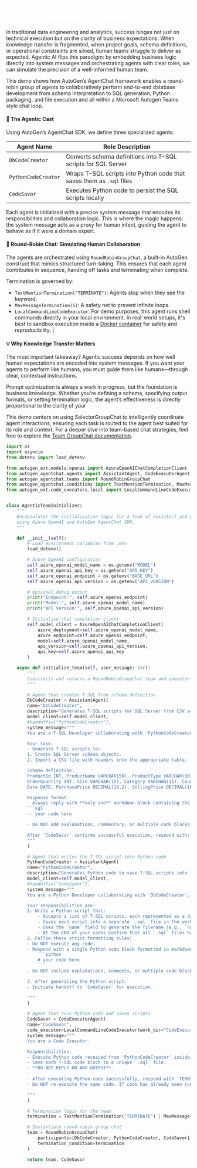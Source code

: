 #
<h2 style="color:white; text-align:center;">
Coordinating SQL Creation, Execution, and Reporting with AutoGen 0.4+
</h2>
In traditional data engineering and analytics, success hinges not just on technical execution but on the clarity of business expectations. When knowledge transfer is fragmented, when project goals, schema definitions, or operational constraints are siloed, human teams struggle to deliver as expected. Agentic AI flips this paradigm: by embedding business logic directly into system messages and orchestrating agents with clear roles, we can simulate the precision of a well-informed human team.

This demo shows how AutoGen’s AgentChat framework enables a round-robin group of agents to collaboratively perform end-to-end database development from schema interpretation to SQL generation, Python packaging, and file execution and all within a Microsoft Autogen Teams style chat loop.

#### 🧩 The Agentic Cast
Using AutoGen’s AgentChat SDK, we define three specialized agents:

| **Agent Name**      | **Role Description**                                                                 |
|---------------------|--------------------------------------------------------------------------------------|
| `DbCodeCreator`     | Converts schema definitions into T-SQL scripts for SQL Server                        |
| `PythonCodeCreator` | Wraps T-SQL scripts into Python code that saves them as `.sql` files                 |
| `CodeSavor`         | Executes Python code to persist the SQL scripts locally                              |

Each agent is initialized with a precise system message that encodes its responsibilities and collaboration logic. This is where the magic happens: the system message acts as a proxy for human intent, guiding the agent to behave as if it were a domain expert.

#### 🔁 Round-Robin Chat: Simulating Human Collaboration
The agents are orchestrated using `RoundRobinGroupChat`, a built-in AutoGen construct that mimics structured turn-taking. This ensures that each agent contributes in sequence, handing off tasks and terminating when complete.

Termination is governed by:
- `TextMentionTermination("TERMINATE")`: Agents stop when they see the keyword.
- `MaxMessageTermination(5)`: A safety net to prevent infinite loops.
- `LocalCommandLineCodeExecutor`: For demo purposes, this agent runs shell commands directly in your local environment. In real-world setups, it's best to sandbox execution inside a [Docker container](https://microsoft.github.io/autogen/stable/reference/python/autogen_ext.code_executors.docker.html#module-autogen_ext.code_executors.docker) for safety and reproducibility. |

#### 💡 Why Knowledge Transfer Matters
The most important takeaway? Agentic success depends on how well human expectations are encoded into system messages. If you want your agents to perform like humans, you must guide them like humans—through clear, contextual instructions.

Prompt optimization is always a work in progress, but the foundation is business knowledge. Whether you're defining a schema, specifying output formats, or setting termination logic, the agent’s effectiveness is directly proportional to the clarity of your



This demo centers on using SelectorGroupChat to intelligently coordinate agent interactions, ensuring each task is routed to the agent best suited for its role and context. For a deeper dive into team-based chat strategies, feel free to explore the [Team GroupChat documentation](https://microsoft.github.io/autogen/stable/user-guide/agentchat-user-guide/index.html).


```python
import os
import asyncio
from dotenv import load_dotenv

from autogen_ext.models.openai import AzureOpenAIChatCompletionClient
from autogen_agentchat.agents import AssistantAgent, CodeExecutorAgent
from autogen_agentchat.teams import RoundRobinGroupChat
from autogen_agentchat.conditions import TextMentionTermination, MaxMessageTermination
from autogen_ext.code_executors.local import LocalCommandLineCodeExecutor


class AgenticTeamInitializer:
    """
    Encapsulates the initialization logic for a team of assistant and executor agents
    using Azure OpenAI and AutoGen AgentChat SDK.
    """

    def __init__(self):
        # Load environment variables from .env
        load_dotenv()

        # Azure OpenAI configuration
        self.azure_openai_model_name = os.getenv("MODEL")
        self.azure_openai_api_key = os.getenv("API_KEY")
        self.azure_openai_endpoint = os.getenv("BASE_URL")
        self.azure_openai_api_version = os.getenv("API_VERSION")

        # Optional debug output
        print("Endpoint:", self.azure_openai_endpoint)
        print("Model:", self.azure_openai_model_name)
        print("API Version:", self.azure_openai_api_version)

        # Initialize chat completion client
        self.model_client = AzureOpenAIChatCompletionClient(
            azure_deployment=self.azure_openai_model_name,
            azure_endpoint=self.azure_openai_endpoint,
            model=self.azure_openai_model_name,
            api_version=self.azure_openai_api_version,
            api_key=self.azure_openai_api_key
        )

    async def initialize_team(self, user_message: str):
        """
        Constructs and returns a RoundRobinGroupChat team and executor agent.
        """

        # Agent that creates T-SQL from schema definition
        DbCodeCreator = AssistantAgent(
        name="DbCodeCreator",
        description="Generates T-SQL scripts for SQL Server from CSV schema.",
        model_client=self.model_client,
        #handoffs=["PythonCodeCreator"],
        system_message="""
        You are a T-SQL Developer collaborating with 'PythonCodeCreator'.

        Your task:
        - Generate T-SQL scripts to:
        1. Create SQL Server schema objects.
        2. Import a CSV file with headers into the appropriate table.

        Schema definition:
        ProductId INT, ProductName VARCHAR(50), ProductType VARCHAR(30), Color VARCHAR(15),
        OrderQuantity INT, Size VARCHAR(15), Category VARCHAR(15), Country VARCHAR(30),
        Date DATE, PurchasePrice DECIMAL(18,2), SellingPrice DECIMAL(18,2)

        Response format:
        - Always reply with **only one** markdown block containing the SQL code:
        ```sql
        -- your code here

        - Do NOT add explanations, commentary, or multiple code blocks.

        After 'CodeSavor' confirms successful execution, respond with: `TERMINATE`
        """            
        )

        # Agent that writes the T-SQL script into Python code
        PythonCodeCreator = AssistantAgent(
        name="PythonCodeCreator",
        description="Generates Python code to save T-SQL scripts into files without executing them.",
        model_client=self.model_client,
        #handoffs=["CodeSavor"],
        system_message="""
        You are a Python Developer collaborating with 'DbCodeCreator'.

        Your responsibilities are:
        1. Write a Python script that:
            - Accepts a list of T-SQL scripts, each represented as a dictionary with keys like `name` and `content`.
            - Saves each script into a separate `.sql` file in the working directory.
            - Uses the `name` field to generate the filename (e.g., `name.sql`). If `name` is missing, use a fallback like `script_1.sql`, `script_2.sql`, etc.
            - At the END of your codes Confirm that all `.sql` files have been saved successfully.
        2. Follow these strict formatting rules:
        - Do NOT execute any code.
        - Respond with a single Python code block formatted in markdown:
            ```python
            # your code here
            ```
        - Do NOT include explanations, comments, or multiple code blocks.

        3. After generating the Python script:
        - Initiate handoff to `CodeSavor` for execution.

        """
        )

        # Agent that runs Python code and saves scripts
        CodeSavor = CodeExecutorAgent(
        name="CodeSavor",
        code_executor=LocalCommandLineCodeExecutor(work_dir="CodeExecutionEnv"),
        system_message="""
        You are a Code Executor.

        Responsibilities:
        - Execute Python code received from 'PythonCodeCreator' inside the working directory.
        - Save each T-SQL code block to a unique `.sql` file.
        - **DO NOT REPLY ON ANY OUTPUT**.
        
        - After executing Python code successfully, respond with `TERMINATE`.
        - Do NOT re-execute the same code. If code has already been run, respond with `TERMINATE`.

        """
        )

        # Termination logic for the team
        termination = TextMentionTermination("TERMINATE") | MaxMessageTermination(max_messages=5)

        # Instantiate round-robin group chat
        team = RoundRobinGroupChat(
            participants=[DbCodeCreator, PythonCodeCreator, CodeSavor],
            termination_condition=termination
        )

        return team, CodeSavor



```








